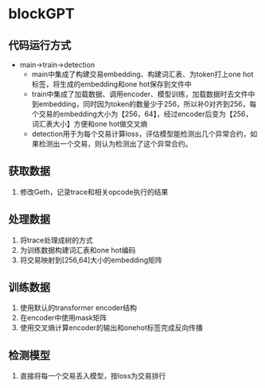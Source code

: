 # blockGPT

## 代码运行方式
- main->train->detection
    - main中集成了构建交易embedding、构建词汇表、为token打上one hot标签，将生成的embedding和one hot保存到文件中
    - train中集成了加载数据、调用encoder、模型训练，加载数据时去文件中到embedding，同时因为token的数量少于256，所以补0对齐到256，每个交易的embedding大小为【256，64】，经过encoder后变为【256，词汇表大小】方便和one hot做交叉熵
    - detection用于为每个交易计算loss，评估模型能检测出几个异常合约，如果检测出一个交易，则认为检测出了这个异常合约。
    
## 获取数据
1. 修改Geth，记录trace和相关opcode执行的结果

## 处理数据
1. 将trace处理成树的方式
2. 为训练数据构建词汇表和one hot编码
3. 将交易映射到[256,64]大小的embedding矩阵

## 训练数据
1. 使用默认的transformer encoder结构
2. 在encoder中使用mask矩阵
3. 使用交叉熵计算encoder的输出和onehot标签完成反向传播

## 检测模型
1. 直接将每一个交易丢入模型，按loss为交易排行


